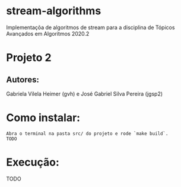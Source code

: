 # stream-algorithms
   Implementaçõa de algoritmos de stream para a disciplina de Tópicos Avançados em Algoritmos 2020.2 

# Projeto 2

## Autores:
Gabriela Vilela Heimer (gvh) e José Gabriel Silva Pereira (jgsp2)


# Como instalar:
    Abra o terminal na pasta src/ do projeto e rode `make build`. 
    TODO

# Execução:

TODO
